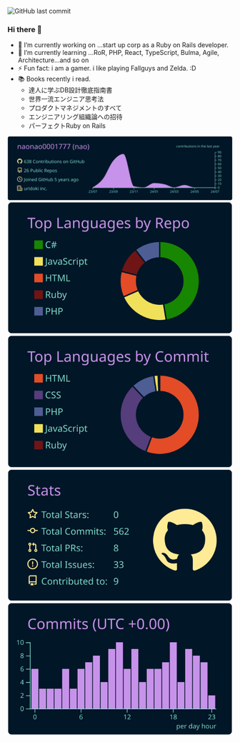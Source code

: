 ![GitHub last commit](https://img.shields.io/github/last-commit/naonao0001777/naonao0001777)
<p align="left"> 
</p>

### Hi there 👋

<!--
**naonao0001777/naonao0001777** is a ✨ _special_ ✨ repository because its `README.md` (this file) appears on your GitHub profile.

Here are some ideas to get you started:
-->
- 🔭 I’m currently working on ...start up corp as a Ruby on Rails developer.
- 🌱 I’m currently learning ...RoR, PHP, React, TypeScript, Bulma, Agile, Architecture...and so on
- ⚡ Fun fact: i am a gamer. i like playing Fallguys and Zelda. :D
- 📚 Books recently i read.
  - 達人に学ぶDB設計徹底指南書
  - 世界一流エンジニア思考法
  - プロダクトマネジメントのすべて
  - エンジニアリング組織論への招待
  - パーフェクトRuby on Rails

<!--
- � I’m looking to collaborate on ...
- 🤔 I’m looking for help with ...
- 💬 Ask me about ...
- 📫 How to reach me: ...
- 😄 Pronouns: ...
-->


[![](https://raw.githubusercontent.com/naonao0001777/naonao0001777/main/profile-summary-card-output/nightowl/0-profile-details.svg)](https://github.com/vn7n24fzkq/github-profile-summary-cards)
[![](https://raw.githubusercontent.com/naonao0001777/naonao0001777/main/profile-summary-card-output/nightowl/1-repos-per-language.svg)](https://github.com/vn7n24fzkq/github-profile-summary-cards) [![](https://raw.githubusercontent.com/naonao0001777/naonao0001777/main/profile-summary-card-output/nightowl/2-most-commit-language.svg)](https://github.com/vn7n24fzkq/github-profile-summary-cards)
[![](https://raw.githubusercontent.com/naonao0001777/naonao0001777/main/profile-summary-card-output/nightowl/3-stats.svg)](https://github.com/vn7n24fzkq/github-profile-summary-cards) [![](https://raw.githubusercontent.com/naonao0001777/naonao0001777/main/profile-summary-card-output/nightowl/4-productive-time.svg)](https://github.com/vn7n24fzkq/github-profile-summary-cards)




